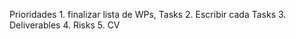 Prioridades
1.⁠ ⁠finalizar lista de WPs, Tasks 
2.⁠ ⁠Escribir cada Tasks
3.⁠ ⁠Deliverables
4.⁠ ⁠Risks
5.⁠ ⁠CV

